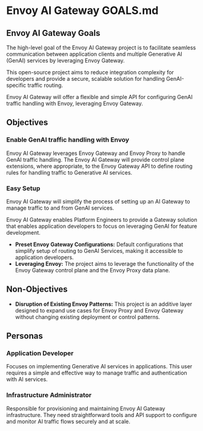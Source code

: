 # Envoy AI Gateway GOALS.md

## Envoy AI Gateway Goals

The high-level goal of the Envoy AI Gateway project is to facilitate seamless communication between application clients and multiple Generative AI (GenAI) services by leveraging Envoy Gateway.

This open-source project aims to reduce integration complexity for developers and provide a secure, scalable solution for handling GenAI-specific traffic routing.

Envoy AI Gateway will offer a flexible and simple API for configuring GenAI traffic handling with Envoy, leveraging Envoy Gateway.

## Objectives

### Enable GenAI traffic handling with Envoy

Envoy AI Gateway leverages Envoy Gateway and Envoy Proxy to handle GenAI traffic handling. The Envoy AI Gateway will provide control plane extensions, where appropriate, to the Envoy Gateway API to define routing rules for handling traffic to Generative AI services.

### Easy Setup

Envoy AI Gateway will simplify the process of setting up an AI Gateway to manage traffic to and from GenAI services.

Envoy AI Gateway enables Platform Engineers to provide a Gateway solution that enables application developers to focus on leveraging GenAI for feature development.

- **Preset Envoy Gateway Configurations:** Default configurations that simplify setup of routing to GenAI Services, making it accessible to application developers.
- **Leveraging Envoy:** The project aims to leverage the functionality of the Envoy Gateway control plane and the Envoy Proxy data plane.

## Non-Objectives

- **Disruption of Existing Envoy Patterns:** This project is an additive layer designed to expand use cases for Envoy Proxy and Envoy Gateway without changing existing deployment or control patterns.

## Personas

### Application Developer

Focuses on implementing Generative AI services in applications. This user requires a simple and effective way to manage traffic and authentication with AI services.

### Infrastructure Administrator

Responsible for provisioning and maintaining Envoy AI Gateway infrastructure. They need straightforward tools and API support to configure and monitor AI traffic flows securely and at scale.
